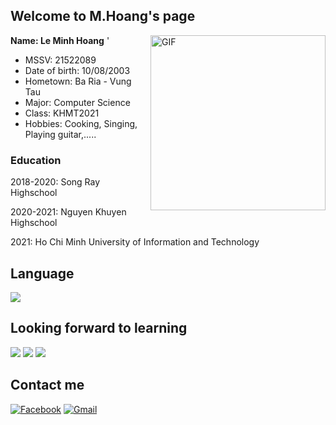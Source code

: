 ## Welcome to M.Hoang's page
**Name: Le Minh Hoang**
<img align="right" alt="GIF" height="280px" src="https://scontent.fvca1-4.fna.fbcdn.net/v/t39.30808-6/242220947_410766290448960_2916043068674845613_n.jpg?_nc_cat=109&ccb=1-5&_nc_sid=174925&_nc_ohc=z91dIHECqtwAX-jcKh7&tn=houL8m2Qhth700Ox&_nc_ht=scontent.fvca1-4.fna&oh=a3941e709a49b8277b5ca80aad6e080f&oe=61B6F56D" />'
* MSSV: 21522089
* Date of birth: 10/08/2003
* Hometown: Ba Ria - Vung Tau
* Major: Computer Science
* Class: KHMT2021
* Hobbies: Cooking, Singing, Playing guitar,.....

### Education
2018-2020: Song Ray Highschool

2020-2021: Nguyen Khuyen Highschool

2021: Ho Chi Minh University of Information and Technology
## Language
<img src="https://img.shields.io/badge/c++%20-%2300599C.svg?&style=for-the-badge&logo=c%2B%2B&ogoColor=white"/>

## Looking forward to learning
<img src="https://img.shields.io/badge/html5%20-%23E34F26.svg?&style=for-the-badge&logo=html5&logoColor=white"/> <img src="https://img.shields.io/badge/css3%20-%231572B6.svg?&style=for-the-badge&logo=css3&logoColor=white"/> <img src="https://img.shields.io/badge/python%20-%2314354C.svg?&style=for-the-badge&logo=python&logoColor=white"/>

## Contact me
[![Facebook](https://img.shields.io/badge/Facebook-%231877F2.svg?style=for-the-badge&logo=Facebook&logoColor=white)](https://www.facebook.com/lmhoang1008/)
[![Gmail](https://img.shields.io/badge/Gmail-D14836?style=for-the-badge&logo=gmail&logoColor=white)](mailto:21522089@gm.uit.edu.vn)
